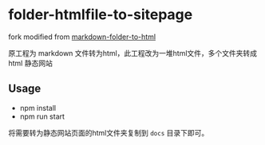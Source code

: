 # folder-htmlfile-to-sitepage

fork modified from [markdown-folder-to-html](https://github.com/joakin/markdown-folder-to-html)

原工程为 markdown 文件转为html，此工程改为一堆html文件，多个文件夹转成 html 静态网站

## Usage

- npm install
- npm run start

将需要转为静态网站页面的html文件夹复制到 `docs` 目录下即可。



